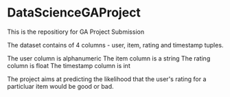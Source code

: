 # DataScienceGAProject
This is the repositiory for GA Project Submission

The dataset contains of 4 columns - user, item, rating and timestamp tuples.

The user column is alphanumeric
The item column is a string
The rating column is float
The timestamp column is int

The project aims at predicting the likelihood that the user's rating for a particluar item would be good or bad.
